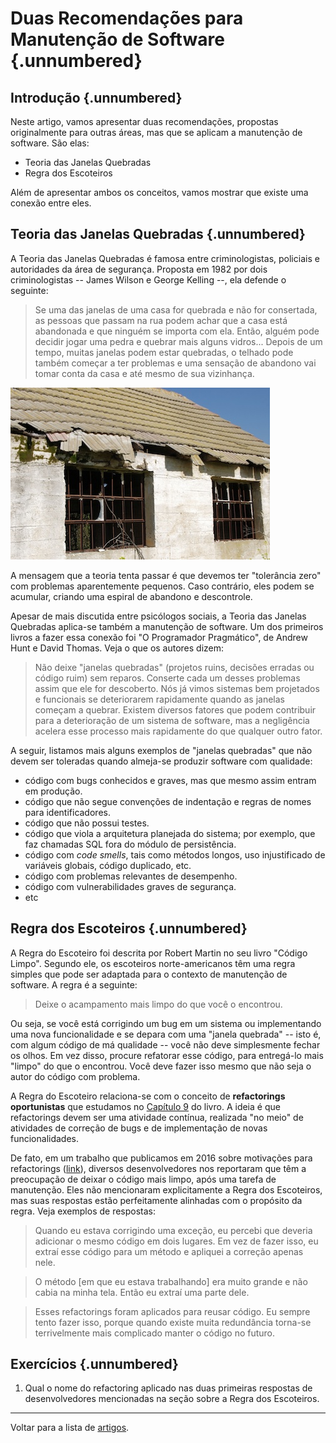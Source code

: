 
# Duas Recomendações para Manutenção de Software {.unnumbered}

## Introdução {.unnumbered}

Neste artigo, vamos apresentar duas recomendações, propostas
originalmente para outras áreas, mas que se aplicam a 
manutenção de software. São elas:

* Teoria das Janelas Quebradas
* Regra dos Escoteiros

Além de apresentar ambos os conceitos, vamos mostrar 
que existe uma conexão entre eles.

## Teoria das Janelas Quebradas {.unnumbered}

A Teoria das Janelas Quebradas é famosa entre criminologistas, 
policiais e autoridades da área de segurança. Proposta em 1982 
por dois criminologistas -- James Wilson e George Kelling --, 
ela defende o seguinte:

> Se uma das janelas de uma casa for quebrada e não for consertada, 
as pessoas que passam na rua podem achar que a casa está abandonada 
e que ninguém se importa com ela. Então, alguém pode decidir jogar 
uma pedra e quebrar mais alguns vidros... Depois de um tempo,
muitas janelas podem estar quebradas, o telhado pode também 
começar a ter problemas e uma sensação de abandono vai tomar conta da casa 
e até mesmo de sua vizinhança.

![Créditos: <a href="https://www.publicdomainpictures.net/en/view-image.php?image=244290&picture=broken-windows-and-tiles">link</a>. Licença CC0 (domínio público).](./figs/broken-windows.jpg)

A mensagem que a teoria tenta passar é que devemos ter "tolerância zero" 
com problemas aparentemente pequenos. Caso contrário, eles podem 
se acumular, criando uma espiral de abandono e descontrole.

Apesar de mais discutida entre psicólogos sociais, a Teoria
das Janelas Quebradas aplica-se também a manutenção de software. Um dos
primeiros livros a fazer essa conexão foi "O Programador Pragmático",
de Andrew Hunt e David Thomas. Veja o que os autores dizem:

> Não deixe "janelas quebradas" (projetos ruins, decisões erradas ou código ruim) 
sem reparos. Conserte cada um desses problemas assim que ele for descoberto. 
Nós já vimos sistemas bem projetados e funcionais se deteriorarem rapidamente 
quando as janelas começam a quebrar. Existem diversos fatores que podem 
contribuir para a deterioração de um sistema de software, mas a 
negligência acelera esse processo mais rapidamente do que 
qualquer outro fator.

A seguir, listamos mais alguns exemplos de "janelas quebradas" 
que não devem ser toleradas quando almeja-se produzir software 
com qualidade:

* código com bugs conhecidos e graves, mas que mesmo assim entram em 
produção.
* código que não segue convenções de indentação e regras de nomes 
para identificadores.
* código que não possui testes.
* código que viola a arquitetura planejada do sistema; por exemplo, 
que faz chamadas SQL fora do módulo de persistência.
* código com *code smells*, tais como métodos longos, uso injustificado 
de variáveis globais, código duplicado, etc.
* código com problemas relevantes de desempenho.
* código com vulnerabilidades graves de segurança.
* etc

## Regra dos Escoteiros {.unnumbered}

A Regra do Escoteiro foi descrita por Robert Martin no seu livro "Código Limpo". 
Segundo ele, os escoteiros norte-americanos têm uma regra simples que pode 
ser adaptada para o contexto de manutenção de software. A regra é a seguinte:

> Deixe o acampamento mais limpo do que você o encontrou.

Ou seja, se você está corrigindo um bug em um sistema 
ou implementando uma nova funcionalidade e se depara com uma "janela quebrada" -- 
isto é, com algum código de má qualidade -- você não deve simplesmente fechar os 
olhos. Em vez disso, procure refatorar esse código, para entregá-lo mais "limpo" 
do que o encontrou. Você deve fazer isso mesmo que não seja o autor 
do código com problema.

A Regra do Escoteiro relaciona-se com o conceito de **refactorings oportunistas** que
estudamos no <a href="../cap9.html#pr%C3%A1tica-de-refactoring">Capítulo 9</a> do livro. 
A ideia é que refactorings devem ser uma atividade contínua, 
realizada "no meio" de atividades de correção de bugs e de implementação de 
novas funcionalidades. 

De fato, em um trabalho que publicamos em 2016 sobre motivações para refactorings 
(<a href="https://arxiv.org/abs/1607.02459">link</a>), diversos desenvolvedores 
nos reportaram que têm a preocupação de deixar o código mais limpo, 
após uma tarefa de manutenção. Eles não mencionaram explicitamente a Regra
dos Escoteiros, mas suas respostas estão perfeitamente alinhadas com o
propósito da regra. Veja exemplos de respostas:

> Quando eu estava corrigindo uma exceção, eu percebi que deveria adicionar o mesmo código
em dois lugares. Em vez de fazer isso, eu extraí esse código para um método e
apliquei a correção apenas nele.

> O método [em que eu estava trabalhando] era muito grande e não cabia 
na minha tela. Então eu extraí uma parte dele.

> Esses refactorings foram aplicados para reusar código. Eu sempre tento
fazer isso, porque quando existe muita redundância torna-se
terrivelmente mais complicado manter o código no futuro.

## Exercícios {.unnumbered}

1. Qual o nome do refactoring aplicado nas duas primeiras respostas de 
desenvolvedores mencionadas na seção sobre a Regra dos Escoteiros.



* * * 

Voltar para a lista de [artigos](./artigos.html).
